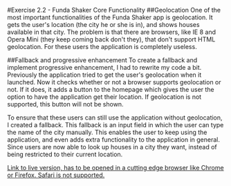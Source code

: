 #Exercise 2.2 - Funda Shaker Core Functionality
##Geolocation
One of the most important functionalities of the Funda Shaker app is geolocation. It gets the user's location (the city he or she is in), and shows houses available in that city. The problem is that there are browsers, like IE 8 and Opera Mini (they keep coming back don't they), that don't support HTML geolocation. For these users the application is completely useless.

##Fallback and progressive enhancement
To create a fallback and implement progressive enhancement, I had to rewrite my code a bit. Previously the application tried to get the user's geolocation when it launched. Now it checks whether or not a browser supports geolocation or not. If it does, it adds a button to the homepage which gives the user the option to have the application get their location. If geolocation is not supported, this button will not be shown.

To ensure that these users can still use the application without geolocation, I created a fallback. This fallback is an input field in which the user can type the name of the city manually. This enables the user to keep using the application, and even adds extra functionality to the application in general. Since users are now able to look up houses in a city they want, instead of being restricted to their current location.

[Link to live version, has to be opened in a cutting edge browser like Chrome or Firefox. Safari is not supported.](http://melvinr.github.io/Browser%20Technologies/Week%202/Opdracht%202.2/index.html)